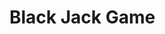 # Black Jack Game

<!-- Print logo & welcome to game 
<!-- Ask user for bet amount -->
<!-- Generate random card for player & one faceup card for dealer  -->

